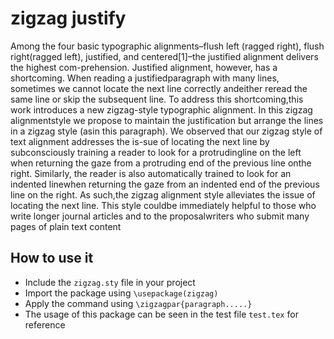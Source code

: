 # zigzag justify

Among  the  four  basic  typographic  alignments–flush  left  (ragged  right),  flush  right(ragged left), justified, and centered[1]–the justified alignment delivers the highest com-prehension.  Justified alignment, however, has a shortcoming.  When reading a justifiedparagraph  with  many  lines,  sometimes  we  cannot  locate  the  next  line  correctly  andeither reread the same line or skip the subsequent line.  To address this shortcoming,this work introduces a new zigzag-style typographic alignment.  In this zigzag alignmentstyle we propose to maintain the justification but arrange the lines in a zigzag style (asin this paragraph).  We observed that our zigzag style of text alignment addresses the is-sue of locating the next line by subconsciously training a reader to look for a protrudingline on the left when returning the gaze from a protruding end of the previous line onthe right.  Similarly, the reader is also automatically trained to look for an indented linewhen returning the gaze from an indented end of the previous line on the right.  As such,the zigzag alignment style alleviates the issue of locating the next line.  This style couldbe immediately helpful to those who write longer journal articles and to the proposalwriters who submit many pages of plain text content 

## How to use it
* Include the `zigzag.sty` file in your project
* Import the package using `\usepackage(zigzag)`
* Apply the command using `\zigzagpar{paragraph.....}`
* The usage of this package can be seen in the test file `test.tex` for reference
